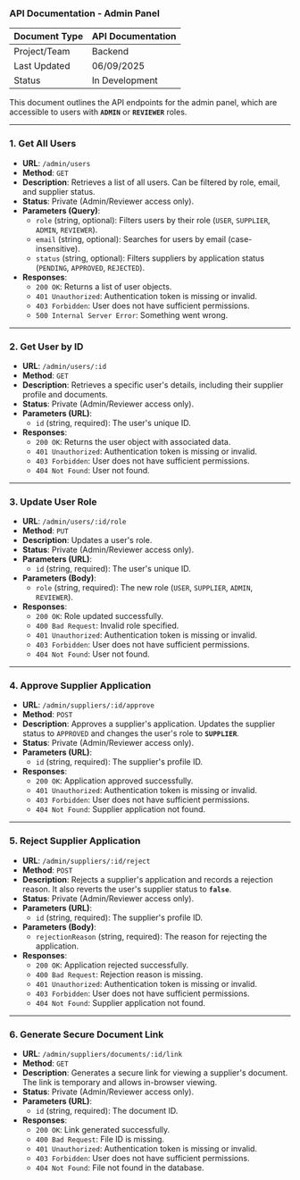 ### **API Documentation - Admin Panel**

| Document Type | API Documentation |
| :------------ | :---------------- |
| Project/Team  | Backend           |
| Last Updated  | 06/09/2025        |
| Status        | In Development    |

This document outlines the API endpoints for the admin panel, which are accessible to users with **`ADMIN`** or **`REVIEWER`** roles.

---

### **1. Get All Users**

- **URL**: `/admin/users`
- **Method**: `GET`
- **Description**: Retrieves a list of all users. Can be filtered by role, email, and supplier status.
- **Status**: Private (Admin/Reviewer access only).
- **Parameters (Query)**:
  - `role` (string, optional): Filters users by their role (`USER`, `SUPPLIER`, `ADMIN`, `REVIEWER`).
  - `email` (string, optional): Searches for users by email (case-insensitive).
  - `status` (string, optional): Filters suppliers by application status (`PENDING`, `APPROVED`, `REJECTED`).
- **Responses**:
  - `200 OK`: Returns a list of user objects.
  - `401 Unauthorized`: Authentication token is missing or invalid.
  - `403 Forbidden`: User does not have sufficient permissions.
  - `500 Internal Server Error`: Something went wrong.

---

### **2. Get User by ID**

- **URL**: `/admin/users/:id`
- **Method**: `GET`
- **Description**: Retrieves a specific user's details, including their supplier profile and documents.
- **Status**: Private (Admin/Reviewer access only).
- **Parameters (URL)**:
  - `id` (string, required): The user's unique ID.
- **Responses**:
  - `200 OK`: Returns the user object with associated data.
  - `401 Unauthorized`: Authentication token is missing or invalid.
  - `403 Forbidden`: User does not have sufficient permissions.
  - `404 Not Found`: User not found.

---

### **3. Update User Role**

- **URL**: `/admin/users/:id/role`
- **Method**: `PUT`
- **Description**: Updates a user's role.
- **Status**: Private (Admin/Reviewer access only).
- **Parameters (URL)**:
  - `id` (string, required): The user's unique ID.
- **Parameters (Body)**:
  - `role` (string, required): The new role (`USER`, `SUPPLIER`, `ADMIN`, `REVIEWER`).
- **Responses**:
  - `200 OK`: Role updated successfully.
  - `400 Bad Request`: Invalid role specified.
  - `401 Unauthorized`: Authentication token is missing or invalid.
  - `403 Forbidden`: User does not have sufficient permissions.
  - `404 Not Found`: User not found.

---

### **4. Approve Supplier Application**

- **URL**: `/admin/suppliers/:id/approve`
- **Method**: `POST`
- **Description**: Approves a supplier's application. Updates the supplier status to `APPROVED` and changes the user's role to **`SUPPLIER`**.
- **Status**: Private (Admin/Reviewer access only).
- **Parameters (URL)**:
  - `id` (string, required): The supplier's profile ID.
- **Responses**:
  - `200 OK`: Application approved successfully.
  - `401 Unauthorized`: Authentication token is missing or invalid.
  - `403 Forbidden`: User does not have sufficient permissions.
  - `404 Not Found`: Supplier application not found.

---

### **5. Reject Supplier Application**

- **URL**: `/admin/suppliers/:id/reject`
- **Method**: `POST`
- **Description**: Rejects a supplier's application and records a rejection reason. It also reverts the user's supplier status to **`false`**.
- **Status**: Private (Admin/Reviewer access only).
- **Parameters (URL)**:
  - `id` (string, required): The supplier's profile ID.
- **Parameters (Body)**:
  - `rejectionReason` (string, required): The reason for rejecting the application.
- **Responses**:
  - `200 OK`: Application rejected successfully.
  - `400 Bad Request`: Rejection reason is missing.
  - `401 Unauthorized`: Authentication token is missing or invalid.
  - `403 Forbidden`: User does not have sufficient permissions.
  - `404 Not Found`: Supplier application not found.

---

### **6. Generate Secure Document Link**

- **URL**: `/admin/suppliers/documents/:id/link`
- **Method**: `GET`
- **Description**: Generates a secure link for viewing a supplier's document. The link is temporary and allows in-browser viewing.
- **Status**: Private (Admin/Reviewer access only).
- **Parameters (URL)**:
  - `id` (string, required): The document ID.
- **Responses**:
  - `200 OK`: Link generated successfully.
  - `400 Bad Request`: File ID is missing.
  - `401 Unauthorized`: Authentication token is missing or invalid.
  - `403 Forbidden`: User does not have sufficient permissions.
  - `404 Not Found`: File not found in the database.
